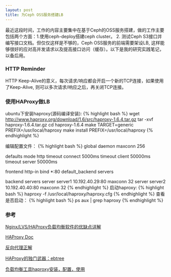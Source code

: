 ```yaml
---
layout: post
title: 为Ceph OSS服务搭建LB
---
```


最近这段时间，工作的内容主要集中在基于Ceph的OSS服务搭建，做的工作主要包括两个方面：1.使用ceph-deploy搭建ceph cluster。 2. 测试Ceph S3接口并编写接口文档。但仅仅这样是不够的，Ceph OSS服务的前端需要架设LB, 这样能够很好的应对高并发请求以及提高接口访问（缓存）。以下是我的研究实践笔记，以备后用。


### HTTP Reminder
HTTP Keep-Alive的意义，每次请求/响应都会开启一个新的TCP连接，如果使用了Keep-Alive, 则可以多次请求/响应之后，再关闭TCP连接。

### 使用HAProxy做LB
ubuntu下安装haproxy(源码编译安装):
{% highlight bash %}
wget http://www.haproxy.org/download/1.6/src/haproxy-1.6.4.tar.gz
tar -xvf haproxy-1.6.4.tar.gz
cd haproxy-1.6.4
make TARGET=generic PREFIX=/usr/local/haproxy
make install PREFIX=/usr/local/haproxy
{% endhighlight %}

编辑配置文件：
{% highlight bash %}
global
    daemon
    maxconn 256

defaults
    mode http
    timeout connect 5000ms
    timeout client 50000ms
    timeout server 50000ms

frontend http-in
    bind *:80
    default_backend servers

backend servers
    server server1 10.192.40.29:80 maxconn 32
    server server2 10.192.40.40:80 maxconn 32
{% endhighlight %}
启动haproxy:
{% highlight bash %}
haproxy -f /usr/local/haproxy/haproxy.cfg
{% endhighlight %}
查看是否启动：
{% highlight bash %}
ps aux | grep haproxy
{% endhighlight %}

### 参考
[Nginx/LVS/HAProxy负载均衡软件的优缺点详解](http://www.ha97.com/5646.html)

[HAProxy Doc](http://cbonte.github.io/haproxy-dconv/intro-1.7.html)

[反向代理正解](https://www.zhihu.com/question/24723688)

[HAProxy的独门武器：ebtree](http://tech.uc.cn/?p=1031)

[负载均衡工具haproxy安装，配置，使用](http://blog.51yip.com/server/868.html)
